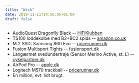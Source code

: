 ```yaml
---
title: "Wish"
date: 2019-11-11T14:56:05+01:00
draft: false
---
```

- AudioQuest Dragonfly Black -- [HiFiKlubben](https://www.hifiklubben.dk/stereo/da-konvertere/audioquest-dragonfly-black--da-konverter/)
- TS100 loddekolbe med B2+BC2 spids -- [amazon.co.uk](https://www.amazon.co.uk/GoBuying-Programmable-Pocket-size-Soldering-Acceleration/dp/B072Z9B9YS/)
- M.2 SSD: Samsung 860 Evo -- [pricerunner.dk](https://www.pricerunner.dk/pl/36-4485640/Harddiske/Samsung-860-Evo-MZ-N6E500BW-500GB-Sammenlign-Priser)
- Fusion Multisport Tights -- [fusionsport.dk](https://www.fusionsport.dk/shop/loeb/herre/tights-shorts/fusion-c3-multisport-tights.aspx)
- Langærmet svedundertrøje (Sensor Merino Active, st. L) -- [cykelpartner.dk](https://www.cykelpartner.dk/undertoej-herre/sensor-merino-active---merinoulds-undertroeje-med-lange-aermer---graa?var1=590341134)
- AirPod Pro -- [apple.dk](https://www.apple.com/dk/shop/product/MWP22ZM/A/airpods-pro)
- Logitech M570 trackball -- [pricerunner.dk](https://www.pricerunner.dk/pl/110-2644118/Mus/Logitech-M570-Sammenlign-Priser)
- En million, evt. lidt brugt.
